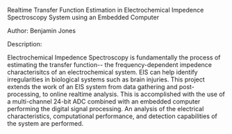Realtime Transfer Function Estimation in Electrochemical Impedence Spectroscopy System using an Embedded Computer 

Author: Benjamin Jones

Description: 

Electrochemical Impedence Spectroscopy is fundamentally the process of estimating the transfer function-- 
the frequency-dependent impedence characterisitcs of an electrochemical system. EIS can help identify 
irregularities in biological systems such as brain injuries. This project extends the work of an EIS system 
from data gathering and post-processing, to online realtime analysis. This is accomplished with the use 
of a multi-channel 24-bit ADC combined with an embedded computer performing the digital signal processing. An analysis 
of the electrical characteristics, computational performance, and detection capabilities of the system are 
performed.
